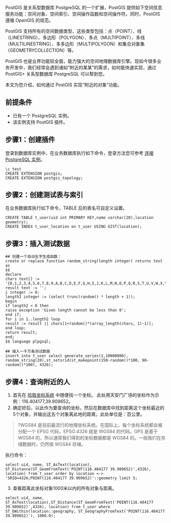 PostGIS 是关系型数据库 PostgreSQL 的一个扩展，PostGIS 提供如下空间信息服务功能：空间对象、空间索引、空间操作函数和空间操作符。同时，PostGIS 遵循 OpenGIS 的规范。

PostGIS 支持所有的空间数据类型，这些类型包括：点（POINT）、线（LINESTRING）、多边形（POLYGON）、多点（MULTIPOINT）、多线（MULTILINESTRING）、多多边形（MULTIPOLYGON）和集合对象集（GEOMETRYCOLLECTION）等。

PostGIS 也是业界功能较全面，能力强大的空间地理数据库引擎。现如今很多业务开发中，我们经常会遇到诸如“附近的某某”的需求，如何能快速实现，通过 PostGIS+ 关系型数据库 PostgreSQL 可以帮到您。

本文为您介绍，如何通过 PostGIS 实现“附近的对象”功能。

## 前提条件
- 已有一个 PostgreSQL 实例。
- 该实例支持 PostGIS 插件。

## 步骤1：创建插件
登录到数据库实例中，在业务数据库执行如下命令，登录方法您可参考 [连接 PostgreSQL 实例](https://cloud.tencent.com/document/product/409/40429)。
```
\c test
CREATE EXTENSION postgis;
CREATE EXTENSION postgis_topology;
```

## 步骤2：创建测试表与索引
在业务数据库执行如下命令，TABLE 后的表名可自定义设置。
```
CREATE TABLE t_user(uid int PRIMARY KEY,name varchar(20),location geometry);
CREATE INDEX t_user_location on t_user USING GIST(location);
```

## 步骤3：插入测试数据
```
## 创建一个自动名字生成函数：
create or replace function random_string(length integer) returns text as
$$
declare
chars text[] := '{0,1,2,3,4,5,6,7,8,9,A,B,C,D,E,F,G,H,I,J,K,L,M,N,O,P,Q,R,S,T,U,V,W,X,Y,Z,a,b,c,d,e,f,g,h,i,j,k,l,m,n,o,p,q,r,s,t,u,v,w,x,y,z}';
result text := '';
i integer := 0;
length2 integer := (select trunc(random() * length + 1));
begin
if length2 < 0 then
raise exception 'Given length cannot be less than 0';
end if;
for i in 1..length2 loop
result := result || chars[1+random()*(array_length(chars, 1)-1)];
end loop;
return result;
end;
$$ language plpgsql;

## 插入一千万条测试数据
insert into t_user select generate_series(1,10000000), random_string(20),st_setsrid(st_makepoint(150-random()*100, 90-random()*100), 4326);
```

## 步骤4：查询附近的人
1. 首先在 [拾取坐标系统](http://api.map.baidu.com/lbsapi/getpoint/) 中随便找一个坐标。 此处用天安门广场的坐标作为示例：116.404177,39.909652。
2. 确定好后，以此作为要查询的坐标，然后在数据库中找到距离这个坐标最近的5个对象，并输出这五个对象离此地的距离，此处单位是：百公里。
>?WGS84 是目前最流行的地理坐标系统。在国际上，每个坐标系统都会被分配一个 EPSG 代码，EPSG:4326 就是 WGS84 的代码。GPS 是基于 WGS84 的，所以通常我们得到的坐标数据都是 WGS84 的。一般我们在存储数据时，仍然按 WGS84 存储。
>
执行命令：
```
select uid, name, ST_AsText(location), ST_Distance(ST_GeomFromText('POINT(116.404177 39.909652)',4326), location) from t_user order by location <-> 'SRID=4326;POINT(116.404177 39.909652)'::geometry limit 5;
```
3. 查看距离此坐标对象1000米以内的所有对象与距离。
```
select uid, name, ST_AsText(location),ST_Distance(ST_GeomFromText('POINT(116.404177 39.909652)',4326), location) from t_user where ST_DWithin(location::geography, ST_GeographyFromText('POINT(116.404177 39.909652)'), 1000.0);
```
